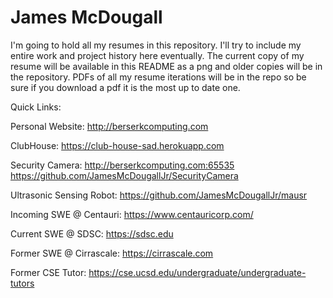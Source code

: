 # James McDougall
I'm going to hold all my resumes in this repository. I'll try to include my entire work and project history here eventually.
The current copy of my resume will be available in this README as a png and older copies will be in the repository. PDFs of all my resume iterations will be in the repo so be sure if you download a pdf it is the most up to date one.

Quick Links:

Personal Website: http://berserkcomputing.com

ClubHouse: https://club-house-sad.herokuapp.com

Security Camera: http://berserkcomputing.com:65535 https://github.com/JamesMcDougallJr/SecurityCamera

Ultrasonic Sensing Robot: https://github.com/JamesMcDougallJr/mausr

Incoming SWE @ Centauri: https://www.centauricorp.com/

Current SWE @ SDSC: https://sdsc.edu

Former SWE @ Cirrascale: https://cirrascale.com

Former CSE Tutor: https://cse.ucsd.edu/undergraduate/undergraduate-tutors
